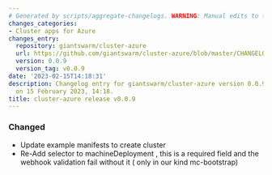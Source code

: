 ```yaml
---
# Generated by scripts/aggregate-changelogs. WARNING: Manual edits to this files will be overwritten.
changes_categories:
- Cluster apps for Azure
changes_entry:
  repository: giantswarm/cluster-azure
  url: https://github.com/giantswarm/cluster-azure/blob/master/CHANGELOG.md#009---2023-02-15
  version: 0.0.9
  version_tag: v0.0.9
date: '2023-02-15T14:18:31'
description: Changelog entry for giantswarm/cluster-azure version 0.0.9, published
  on 15 February 2023, 14:18.
title: cluster-azure release v0.0.9
---
```


### Changed
- Update example manifests to create cluster
- Re-Add selector to machineDeployment , this is a required field and the webhook validation fail without it ( only in our kind mc-bootstrap)
